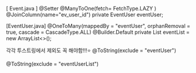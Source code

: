  [ Event.java ]
@Setter
@ManyToOne(fetch= FetchType.LAZY )
@JoinColumn(name="ev_user_id")
private EventUser eventUser;

[EventUser.java]
@OneToMany(mappedBy = "eventUser", orphanRemoval = true, cascade = CascadeType.ALL)
@Builder.Default
private List<Event> eventList = new ArrayList<>();


각각 투스트링에서 제외도 꼭 해야함!!!⭐️
@ToString(exclude = "eventUser")


@ToString(exclude = "eventUserList")